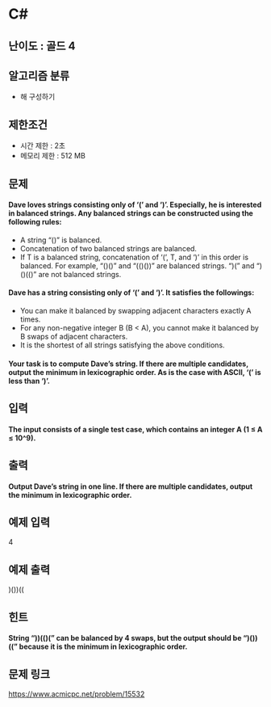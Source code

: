 # C#

## 난이도 : 골드 4

## 알고리즘 분류
  - 해 구성하기

## 제한조건
  - 시간 제한 : 2초
  - 메모리 제한 : 512 MB

## 문제
#### Dave loves strings consisting only of ‘(’ and ‘)’. Especially, he is interested in balanced strings. Any balanced strings can be constructed using the following rules:
  - A string “()” is balanced.
  - Concatenation of two balanced strings are balanced.
  - If T is a balanced string, concatenation of ‘(’, T, and ‘)’ in this order is balanced. For example, “()()” and “(()())” are balanced strings. “)(” and “)()(()” are not balanced strings.
#### Dave has a string consisting only of ‘(’ and ‘)’. It satisfies the followings:
  - You can make it balanced by swapping adjacent characters exactly A times.
  - For any non-negative integer B (B < A), you cannot make it balanced by B swaps of adjacent characters.
  - It is the shortest of all strings satisfying the above conditions.
#### Your task is to compute Dave’s string. If there are multiple candidates, output the minimum in lexicographic order. As is the case with ASCII, ‘(’ is less than ‘)’.

## 입력
#### The input consists of a single test case, which contains an integer A (1 ≤ A ≤ 10^9).

## 출력
#### Output Dave’s string in one line. If there are multiple candidates, output the minimum in lexicographic order.

## 예제 입력
4<br/>

## 예제 출력
)())((<br/>

## 힌트
#### String “))(()(” can be balanced by 4 swaps, but the output should be “)())((” because it is the minimum in lexicographic order.

## 문제 링크
https://www.acmicpc.net/problem/15532